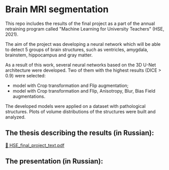 # Brain MRI segmentation

This repo includes the results of the final project as a part of the annual retraining program called "Machine Learning for University Teachers" (HSE, 2021). 

The aim of the project was developing a neural network which will be able to detect 5 groups of brain structures, such as ventricles, amygdala, brainstem, hippocampus and gray matter. 

As a result of this work, several neural networks based on the 3D U-Net architecture were developed. 
Two of them with the highest results (DICE > 0.9) were selected:
* model with Crop transformation and Flip augmentation;
* model with Crop transformation and Flip, Anisotropy, Blur, Bias Field augmentations.

The developed models were applied on a dataset with pathological structures. Plots of volume distributions of the structures were built and analyzed.

## The thesis describing the results (in Russian): 
[📖 HSE_final_project_text.pdf](HSE_final_project_text.pdf)

## The presentation (in Russian): 
